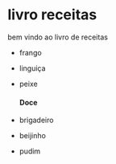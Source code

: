# livro receitas

  bem vindo ao livro de receitas

- frango

- linguiça

- peixe

  #### Doce

  

- brigadeiro
- beijinho
- pudim
